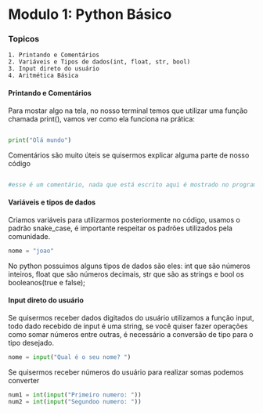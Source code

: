 # Modulo 1: Python Básico

### Topicos 
    1. Printando e Comentários
    2. Variáveis e Tipos de dados(int, float, str, bool)
    3. Input direto do usuário
    4. Aritmética Básica


#### Printando e Comentários

Para mostar algo na tela, no nosso terminal temos que utilizar uma função chamada print(), vamos ver como ela funciona na prática: 

```python

print("Olá mundo")
```

Comentários são muito úteis se quisermos explicar alguma parte de nosso código

```python

#esse é um comentário, nada que está escrito aqui é mostrado no programa.
```

#### Variáveis e tipos de dados

Criamos variáveis para utilizarmos posteriormente no código, usamos o padrão snake_case,
é importante respeitar os padrões utilizados pela comunidade.

```python
nome = "joao"
```
No python possuimos alguns tipos de dados são eles: int que são números inteiros, float que são números decimais, str que são as strings e bool os booleanos(true e false);

#### Input direto do usuário

Se quisermos receber dados digitados do usuário utilizamos a função input, todo dado recebido de input é uma string, se você quiser fazer operações como somar números entre outras, é necessário a conversão de tipo para o tipo desejado.

```python
nome = input("Qual é o seu nome? ")

```
Se quisermos receber números do usuário para realizar somas podemos converter 

```python
num1 = int(input("Primeiro numero: "))
num2 = int(input("Segundoo numero: "))

```



